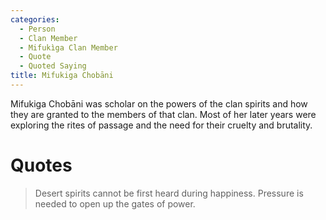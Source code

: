 ```yaml
---
categories:
  - Person
  - Clan Member
  - Mifukìga Clan Member
  - Quote
  - Quoted Saying
title: Mifukiga Chobāni
---
```


Mifukiga Chobāni was scholar on the powers of the clan spirits and how they are granted to the members of that clan. Most of her later years were exploring the rites of passage and the need for their cruelty and brutality.

# Quotes

> Desert spirits cannot be first heard during happiness. Pressure is needed to open up the gates of power.
